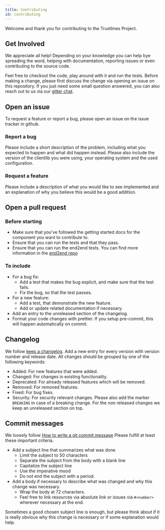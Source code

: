 ```yaml
---
title: Contributing
id: contributing
---
```


Welcome and thank you for contributing to the Trustlines Project.

## Get Involved

We appreciate all help! Depending on your knowledge you can help bye
spreading the word, helping with documentation, reporting issues or even contributing to the source code.

Feel free to checkout the code, play around with it and run the tests.
Before making a change, please first discuss the change via opening an issue on this
repository. If you just need some small question answered, you can also reach out to
us via our [gitter chat](https://gitter.im/trustlines/community).

## Open an issue

To request a feature or report a bug, please open an issue on the issue tracker in github.

### Report a bug

Please include a short description of the problem, including what you expected to happen and what did happen instead.
Please also include the version of the clientlib you were using, your operating system and the used configuration.

### Request a feature

Please include a description of what you would like to see implemented and an explanation of why you believe this would
be a good addition.

## Open a pull request

### Before starting

- Make sure that you've followed the getting started docs for the component you want to contribute to.
- Ensure that you can run the tests and that they pass.
- Ensure that you can run the end2end tests. You can find more information in the
  [end2end repo](https://github.com/trustlines-protocol/end2end)

### To include

- For a bug fix:
  - Add a test that makes the bug explicit, and make sure that the test fails.
  - Fix the bug, so that the test passes.
- For a new feature:
  - Add a test, that demonstrate the new feature.
  - Add or update related documentation if necessary.
- Add an entry to the unreleased section of the changelog.
- Format your code changes with prettier. If you setup pre-commit, this will happen automatically on commit.

## Changelog

We follow [keep a changelog](https://keepachangelog.com/en/0.3.0/).
Add a new entry for every version with version number and release date.
All changes should be grouped by one of the following keywords:

- Added: For new features that were added.
- Changed: For changes in existing functionality.
- Deprecated: For already released features which will be removed.
- Removed: For removed features.
- Fixed: For bug fixes.
- Security: For security relevant changes.
  Please also add the marker `BREAKING` in case of a breaking change.
  For the non released changes we keep an unreleased section on top.

## Commit messages

We loosely follow [How to write a git commit message](https://chris.beams.io/posts/git-commit/)
Please fulfill at least these important criteria.

- Add a subject line that summarizes what was done
  - Limit the subject to 50 characters
  - Separate the subject from the body with a blank line
  - Capitalize the subject line
  - Use the imperative mood
  - Do not end the subject with a period.
- Add a body if necessary to describe what was changed and why this change was necessary.
  - Wrap the body at 72 characters.
  - Feel free to link resources via absolute link or issues via `#<number>` wherever necessary
    at the end.

Sometimes a good chosen subject line is enough, but please think about if it is really obvious why this change is necessary
or if some explanation would help.

